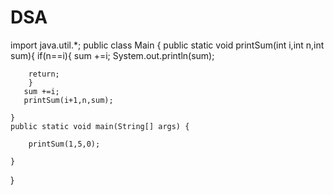# DSA
import java.util.*;
public class Main
{
    public  static void printSum(int i,int n,int sum){
        if(n==i){
            sum +=i;
             System.out.println(sum);
            
        return;
        }
       sum +=i;
       printSum(i+1,n,sum);
        
    }
	public static void main(String[] args) {
		
		printSum(1,5,0);
	
	}
}
